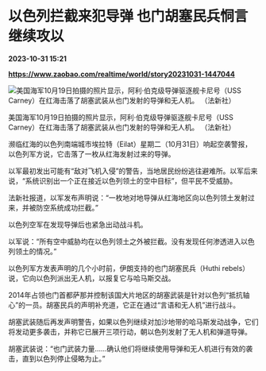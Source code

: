 # 以色列拦截来犯导弹 也门胡塞民兵恫言继续攻以

**2023-10-31 15:21**

**https://www.zaobao.com/realtime/world/story20231031-1447044**

![美国海军10月19日拍摄的照片显示，阿利·伯克级导弹驱逐舰卡尼号（USS Carney）在红海击落了胡塞武装从也门发射的导弹和无人机。 （法新社）](https://static.zaobao.com/s3fs-public/styles/article_large_full/public/articles/2023/10/31/TOPSHOTS-TOPSHOT-US-YEMEN-ISRAEL-PALESTINIAN-CONFLICT-MISSILES-005506_0.jpg?itok=4uLm3cqx "美国海军10月19日拍摄的照片显示，阿利·伯克级导弹驱逐舰卡尼号（USS Carney）在红海击落了胡塞武装从也门发射的导弹和无人机。 （法新社）")

美国海军10月19日拍摄的照片显示，阿利·伯克级导弹驱逐舰卡尼号（USS Carney）在红海击落了胡塞武装从也门发射的导弹和无人机。 （法新社）

濒临红海的以色列南端城市埃拉特（Eilat）星期二（10月31日）响起空袭警报，以色列军方说，它击落了一枚从红海发射过来的导弹。

以军最初发出可能有“敌对飞机入侵”的警告，当地居民纷纷逃往避难所。以军后来说，“系统识别出一个正在接近以色列领土的空中目标”，但平民不受威胁。

法新社报道，以军发布声明说：“一枚地对地导弹从红海地区向以色列领土发射过来，并被防空系统成功拦截。”

以色列空军在发现导弹后也紧急出动战斗机。

以军说：“所有空中威胁均在以色列领土之外被拦截。没有发现任何渗透进入以色列领土的情况。”

以色列军方发表声明的几个小时前，伊朗支持的也门胡塞民兵（Huthi rebels）说，它向以色列派出无人机，以报复它与哈马斯交战。

2014年占领也门首都萨那并控制该国大片地区的胡塞武装是针对以色列“抵抗轴心”的一员。胡塞民兵的声明补充道，它正在通过“言语和无人机”进行战斗。

胡塞武装随后再发声明警告，如果以色列继续对加沙地带的哈马斯发动战争，它们将发动更多袭击，并称它已展开三项行动，朝以色列发射了无人机和弹道导弹。

胡塞武装说：“也门武装力量……确认他们将继续使用导弹和无人机进行有效的袭击，直到以色列停止侵略为止。”